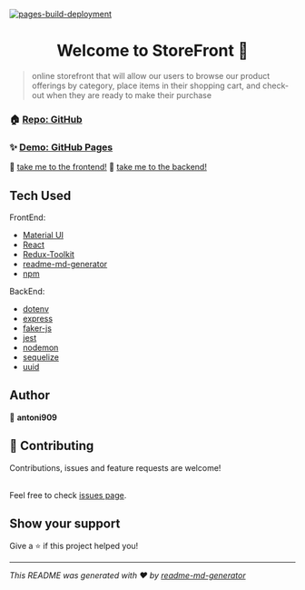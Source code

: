 [![pages-build-deployment](https://github.com/antoni909/StoreFront/actions/workflows/pages/pages-build-deployment/badge.svg)](https://github.com/antoni909/StoreFront/actions/workflows/pages/pages-build-deployment)

<h1 align="center">Welcome to StoreFront 👋</h1>

> online storefront that will allow our users to browse our product offerings by category, place items in their shopping cart, and check-out when they are ready to make their purchase

### 🏠 [Repo: GitHub](https://github.com/antoni909/StoreFront)

### ✨ [Demo: GitHub Pages](https://antoni909.github.io/StoreFront/)

🚀 [take me to the frontend!](/frontend/README.md)
🤖 [take me to the backend!](/backend/README.md)

## Tech Used

FrontEnd:

- [Material UI](https://mui.com/)
- [React](https://reactjs.org/docs/create-a-new-react-app.html)
- [Redux-Toolkit](https://redux-toolkit.js.org/introduction/getting-started)
- [readme-md-generator](https://github.com/kefranabg/readme-md-generator)
- [npm](https://www.npmjs.com/)

BackEnd:

- [dotenv](https://www.npmjs.com/package/dotenv)
- [express](https://expressjs.com/)
- [faker-js](https://www.npmjs.com/@faker-js/faker)
- [jest](https://www.npmjs.com/package/jest)
- [nodemon](https://www.npmjs.com/package/nodemon)
- [sequelize](https://sequelize.org/v6/index.html)
- [uuid](https://www.npmjs.com/package/uuid)

## Author

👤 **antoni909**

## 🤝 Contributing

Contributions, issues and feature requests are welcome!

<br />Feel free to check [issues page](https://github.com/antoni909/StoreFront/issues).

## Show your support

Give a ⭐️ if this project helped you!

***
_This README was generated with ❤️ by [readme-md-generator](https://github.com/kefranabg/readme-md-generator)_
